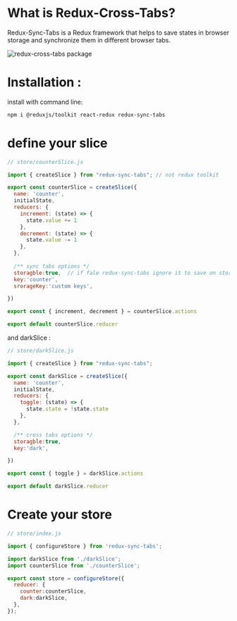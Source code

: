 # What is Redux-Cross-Tabs?

Redux-Sync-Tabs is a Redux framework that helps to save states in browser storage and synchronize them in different browser tabs.

<image src="https://github.com/abasb75/redux-cross-tabs/blob/main/assets/multi-tab-screen.gif" alt="redux-cross-tabs package">

# Installation :

install with command line:
```sh
npm i @reduxjs/toolkit react-redux redux-sync-tabs
```

# define your slice

```javascript
// store/counterSlice.js

import { createSlice } from "redux-sync-tabs"; // not redux toolkit

export const counterSlice = createSlice({
  name: 'counter',
  initialState,
  reducers: {
    increment: (state) => {
      state.value += 1
    },
    decrement: (state) => {
      state.value -= 1
    },
  },
  
  /** sync tabs options */
  storagble:true,  // if fale redux-sync-tabs ignore it to save on storage and cross tabs
  key:'counter',
  srorageKey:'custom keys',

})

export const { increment, decrement } = counterSlice.actions

export default counterSlice.reducer

```

and darkSlice :

```javascript
// store/darkSlice.js

import { createSlice } from "redux-sync-tabs";

export const darkSlice = createSlice({
  name: 'counter',
  initialState,
  reducers: {
    toggle: (state) => {
      state.state = !state.state
    },
  },

  /** cross tabs options */
  storagble:true,
  key:'dark',

})

export const { toggle } = darkSlice.actions

export default darkSlice.reducer
```

# Create your store 

```javascript
// store/index.js

import { configureStore } from 'redux-sync-tabs';

import darkSlice from './darkSlice';
import counterSlice from './counterSlice';

export const store = configureStore({
  reducer: {
    counter:counterSlice,
    dark:darkSlice,
  },
});


```

